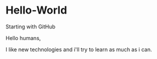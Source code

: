 # Hello-World
Starting with GitHub

Hello humans,

I like new technologies and i'll try to learn as much as i can.
